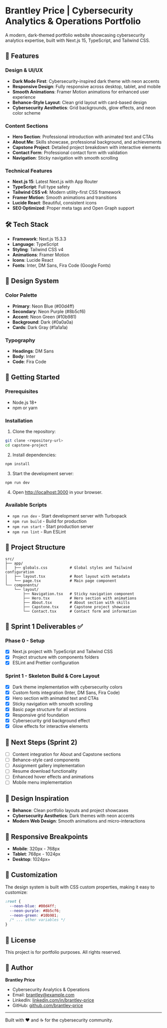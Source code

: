 # Brantley Price | Cybersecurity Analytics & Operations Portfolio

A modern, dark-themed portfolio website showcasing cybersecurity analytics expertise, built with Next.js 15, TypeScript, and Tailwind CSS.

## 🚀 Features

### Design & UI/UX
- **Dark Mode First**: Cybersecurity-inspired dark theme with neon accents
- **Responsive Design**: Fully responsive across desktop, tablet, and mobile
- **Smooth Animations**: Framer Motion animations for enhanced user experience
- **Behance-Style Layout**: Clean grid layout with card-based design
- **Cybersecurity Aesthetics**: Grid backgrounds, glow effects, and neon color scheme

### Content Sections
- **Hero Section**: Professional introduction with animated text and CTAs
- **About Me**: Skills showcase, professional background, and achievements
- **Capstone Project**: Detailed project breakdown with interactive elements
- **Contact Form**: Professional contact form with validation
- **Navigation**: Sticky navigation with smooth scrolling

### Technical Features
- **Next.js 15**: Latest Next.js with App Router
- **TypeScript**: Full type safety
- **Tailwind CSS v4**: Modern utility-first CSS framework
- **Framer Motion**: Smooth animations and transitions
- **Lucide React**: Beautiful, consistent icons
- **SEO Optimized**: Proper meta tags and Open Graph support

## 🛠️ Tech Stack

- **Framework**: Next.js 15.3.3
- **Language**: TypeScript
- **Styling**: Tailwind CSS v4
- **Animations**: Framer Motion
- **Icons**: Lucide React
- **Fonts**: Inter, DM Sans, Fira Code (Google Fonts)

## 🎨 Design System

### Color Palette
- **Primary**: Neon Blue (#00d4ff)
- **Secondary**: Neon Purple (#8b5cf6)
- **Accent**: Neon Green (#10b981)
- **Background**: Dark (#0a0a0a)
- **Cards**: Dark Gray (#1a1a1a)

### Typography
- **Headings**: DM Sans
- **Body**: Inter
- **Code**: Fira Code

## 🚀 Getting Started

### Prerequisites
- Node.js 18+ 
- npm or yarn

### Installation

1. Clone the repository:
```bash
git clone <repository-url>
cd capstone-project
```

2. Install dependencies:
```bash
npm install
```

3. Start the development server:
```bash
npm run dev
```

4. Open [http://localhost:3000](http://localhost:3000) in your browser.

### Available Scripts

- `npm run dev` - Start development server with Turbopack
- `npm run build` - Build for production
- `npm run start` - Start production server
- `npm run lint` - Run ESLint

## 📁 Project Structure

```
src/
├── app/
│   ├── globals.css          # Global styles and Tailwind configuration
│   ├── layout.tsx           # Root layout with metadata
│   └── page.tsx             # Main page component
└── components/
    └── layout/
        ├── Navigation.tsx   # Sticky navigation component
        ├── Hero.tsx         # Hero section with animations
        ├── About.tsx        # About section with skills
        ├── Capstone.tsx     # Capstone project showcase
        └── Contact.tsx      # Contact form and information
```

## 🎯 Sprint 1 Deliverables ✅

### Phase 0 - Setup
- [x] Next.js project with TypeScript and Tailwind CSS
- [x] Project structure with components folders
- [x] ESLint and Prettier configuration

### Sprint 1 - Skeleton Build & Core Layout
- [x] Dark theme implementation with cybersecurity colors
- [x] Custom fonts integration (Inter, DM Sans, Fira Code)
- [x] Hero section with animated text and CTAs
- [x] Sticky navigation with smooth scrolling
- [x] Basic page structure for all sections
- [x] Responsive grid foundation
- [x] Cybersecurity grid background effect
- [x] Glow effects for interactive elements

## 🔮 Next Steps (Sprint 2)

- [ ] Content integration for About and Capstone sections
- [ ] Behance-style card components
- [ ] Assignment gallery implementation
- [ ] Resume download functionality
- [ ] Enhanced hover effects and animations
- [ ] Mobile menu implementation

## 🎨 Design Inspiration

- **Behance**: Clean portfolio layouts and project showcases
- **Cybersecurity Aesthetics**: Dark themes with neon accents
- **Modern Web Design**: Smooth animations and micro-interactions

## 📱 Responsive Breakpoints

- **Mobile**: 320px - 768px
- **Tablet**: 768px - 1024px
- **Desktop**: 1024px+

## 🔧 Customization

The design system is built with CSS custom properties, making it easy to customize:

```css
:root {
  --neon-blue: #00d4ff;
  --neon-purple: #8b5cf6;
  --neon-green: #10b981;
  /* ... other variables */
}
```

## 📄 License

This project is for portfolio purposes. All rights reserved.

## 👤 Author

**Brantley Price**
- Cybersecurity Analytics & Operations
- Email: brantley@example.com
- LinkedIn: [linkedin.com/in/brantley-price](https://linkedin.com/in/brantley-price)
- GitHub: [github.com/brantley-price](https://github.com/brantley-price)

---

Built with ❤️ and ☕ for the cybersecurity community.
